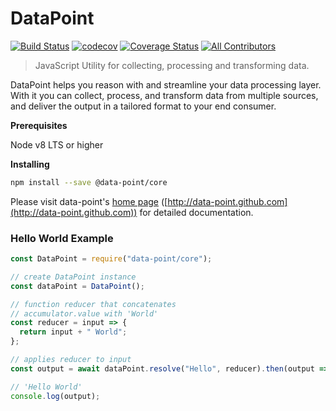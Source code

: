 # DataPoint

[![Build Status](https://travis-ci.org/ViacomInc/data-point.svg?branch=master)](https://travis-ci.org/ViacomInc/data-point) [![codecov](https://codecov.io/gh/ViacomInc/data-point/branch/master/graph/badge.svg)](https://codecov.io/gh/ViacomInc/data-point) [![Coverage Status](https://coveralls.io/repos/github/ViacomInc/data-point/badge.svg?branch=master)](https://coveralls.io/github/ViacomInc/data-point?branch=master) [![All Contributors](https://img.shields.io/badge/all_contributors-7-orange.svg?style=flat-square)](https://github.com/ViacomInc/data-point#contributors)

> JavaScript Utility for collecting, processing and transforming data.

DataPoint helps you reason with and streamline your data processing layer. With it you can collect, process, and transform data from multiple sources, and deliver the output in a tailored format to your end consumer.

**Prerequisites**

Node v8 LTS or higher

**Installing**

```bash
npm install --save @data-point/core
```

Please visit data-point's [home page](http://data-point.github.com) ([http://data-point.github.com](http://data-point.github.com)) for detailed documentation.

### Hello World Example

```js
const DataPoint = require("data-point/core");

// create DataPoint instance
const dataPoint = DataPoint();

// function reducer that concatenates
// accumulator.value with 'World'
const reducer = input => {
  return input + " World";
};

// applies reducer to input
const output = await dataPoint.resolve("Hello", reducer).then(output => {

// 'Hello World'
console.log(output);
```

